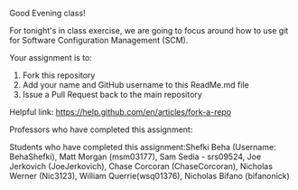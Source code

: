 Good Evening class!

For tonight's in class exercise, we are going to focus around how to use git for Software Configuration Management (SCM).

Your assignment is to:

1. Fork this repository
2. Add your name and GitHub username to this ReadMe.md file
3. Issue a Pull Request back to the main repository

Helpful link: https://help.github.com/en/articles/fork-a-repo

Professors who have completed this assignment:



Students who have completed this assignment:Shefki Beha (Username: BehaShefki), Matt Morgan (msm03177), Sam Sedia - srs09524, Joe Jerkovich (JoeJerkovich), Chase Corcoran (ChaseCorcoran), Nicholas Werner (Nic3123), William Querrie(wsq01376), Nicholas Bifano (bifanonick)

